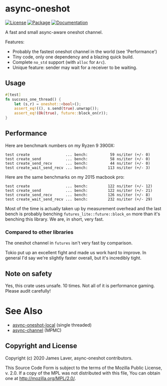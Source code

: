 # async-oneshot

[![License](https://img.shields.io/crates/l/async-oneshot.svg)](https://github.com/irrustible/async-oneshot/blob/main/LICENSE)
[![Package](https://img.shields.io/crates/v/async-oneshot.svg)](https://crates.io/crates/async-oneshot)
[![Documentation](https://docs.rs/async-oneshot/badge.svg)](https://docs.rs/async-oneshot)

A fast and small async-aware oneshot channel.

Features:

* Probably the fastest oneshot channel in the world (see 'Performance')
* Tiny code, only one dependency and a blazing quick build.
* Complete `no_std` support (with `alloc` for `Arc`).
* Unique feature: sender may wait for a receiver to be waiting.

## Usage

```rust
#[test]
fn success_one_thread() {
    let (s,r) = oneshot::<bool>();
    assert_eq!((), s.send(true).unwrap());
    assert_eq!(Ok(true), future::block_on(r));
}
```

## Performance

Here are benchmark numbers on my Ryzen 9 3900X:

```
test create                ... bench:          59 ns/iter (+/- 0)
test create_send           ... bench:          58 ns/iter (+/- 0)
test create_send_recv      ... bench:          44 ns/iter (+/- 0)
test create_wait_send_recv ... bench:         113 ns/iter (+/- 3)
```

Here are the same benchmarks on my 2015 macbook pro:

```
test create                ... bench:         122 ns/iter (+/- 12)
test create_send           ... bench:         122 ns/iter (+/- 21)
test create_send_recv      ... bench:         126 ns/iter (+/- 8)
test create_wait_send_recv ... bench:         232 ns/iter (+/- 29)
```

Most of the time is actually taken up by measurement overhead and the
last bench is probably benching `futures_lite::future::block_on` more
than it's benching this library. We are, in short, very fast. 

### Compared to other libraries

The oneshot channel in `futures` isn't very fast by comparison.

Tokio put up an excellent fight and made us work hard to improve. In
general I'd say we're slightly faster overall, but it's incredibly
tight.

## Note on safety

Yes, this crate uses unsafe. 10 times. Not all of it is performance
gaming. Please audit carefully!

# See Also

* [async-oneshot-local](https://github.com/irrustible/async-oneshot-local) (single threaded)
* [async-channel](https://github.com/stjepang/async-channel) (MPMC)

## Copyright and License

Copyright (c) 2020 James Laver, async-oneshot contributors.

This Source Code Form is subject to the terms of the Mozilla Public
License, v. 2.0. If a copy of the MPL was not distributed with this
file, You can obtain one at http://mozilla.org/MPL/2.0/.
